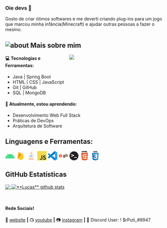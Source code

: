 ### Oie devs 👋

Gosto de criar ótimos softwares e me deverti criando plug-ins para um jogo que marcou minha infância(Minecraft) e ajudar outras pessoas a fazer o mesmo.

## <img width="45" alt="about" src="https://raw.github.com/elizarov/elizarov/master/about.png"> Mais sobre mim

<img align="right" width="300" src="https://i2.wp.com/allhtaccess.info/wp-content/uploads/2018/03/programming.gif?fit=1281%2C716&ssl=1" />

#### 💻 Tecnologias e Ferramentas:

- Java | Spring Boot
- HTML | CSS | JavaScript
- Git | GitHub
- SQL | MongoDB

#### 🌱 Atualmente, estou aprendendo:

- Desenvolvimento Web Full Stack
- Práticas de DevOps
- Arquitetura de Software

## **Linguagens e Ferramentas:**  

<code><img height="30" src="https://raw.githubusercontent.com/github/explore/80688e429a7d4ef2fca1e82350fe8e3517d3494d/topics/android/android.png"></code>
<code><img height="30" src="https://raw.githubusercontent.com/github/explore/80688e429a7d4ef2fca1e82350fe8e3517d3494d/topics/firebase/firebase.png"></code>
<code><img height="30" src="https://raw.githubusercontent.com/github/explore/80688e429a7d4ef2fca1e82350fe8e3517d3494d/topics/java/java.png"></code>
<code><img height="30" src="https://raw.githubusercontent.com/github/explore/80688e429a7d4ef2fca1e82350fe8e3517d3494d/topics/javascript/javascript.png"></code>
<code><img height="30" src="https://raw.githubusercontent.com/github/explore/80688e429a7d4ef2fca1e82350fe8e3517d3494d/topics/visual-studio-code/visual-studio-code.png"></code>
<code><img height="30" src="https://raw.githubusercontent.com/github/explore/80688e429a7d4ef2fca1e82350fe8e3517d3494d/topics/git/git.png"></code>
<code><img height="30" src="https://raw.githubusercontent.com/github/explore/80688e429a7d4ef2fca1e82350fe8e3517d3494d/topics/terminal/terminal.png"></code>
<code><img height="30" src="https://raw.githubusercontent.com/github/explore/80688e429a7d4ef2fca1e82350fe8e3517d3494d/topics/html/html.png"></code>
<code><img height="30" src="https://raw.githubusercontent.com/github/explore/80688e429a7d4ef2fca1e82350fe8e3517d3494d/topics/css/css.png"></code>


## **GitHub Estatísticas**

<a href="https://github.com/SorPuti">
  <img align="center" src="https://github-readme-stats.vercel.app/api/top-langs/?username=SorPuti&theme=dracula&hide_langs_below=1" />
</a>

<a href="https://github.com/SorPuti">
 <img align="center" src="https://github-readme-stats.vercel.app/api?username=SorPuti&show_icons=true&theme=dracula&line_height=27" alt="**Lucas** github stats"/>
</a>

[website]: https://devchamps.com.br
[youtube]: https://www.youtube.com/@dev.champs/videos
[instagram]: https://www.instagram.com/srputi_/?theme=dark
<br>

#### Rede Sociais!

🏡 [website][website] **|** 
📺 [youtube][youtube] **|** 
📷 [instagram][instagram] **|** 
👔 Discord User: ! $rPuti_#9947

